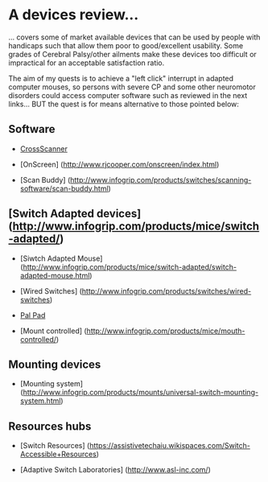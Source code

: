 # A devices review...

... covers some of market available devices that can be used by people with handicaps such that allow them poor to good/excellent usability. Some grades of Cerebral Palsy/other ailments make these devices too difficult or impractical for an acceptable satisfaction ratio.

The aim of my quests is to achieve a "left click" interrupt in adapted computer mouses, so persons with severe CP and some other 
neuromotor disorders could access computer software such as reviewed in the next links... BUT the quest is for means alternative to those pointed below:

## Software
 * [CrossScanner](http://www.rjcooper.com/cross-scanner/) 

 * [OnScreen] (http://www.rjcooper.com/onscreen/index.html)

 * [Scan Buddy] (http://www.infogrip.com/products/switches/scanning-software/scan-buddy.html)

## [Switch Adapted devices] (http://www.infogrip.com/products/mice/switch-adapted/)

  * [Siwtch Adapted Mouse] (http://www.infogrip.com/products/mice/switch-adapted/switch-adapted-mouse.html)

  * [Wired Switches] (http://www.infogrip.com/products/switches/wired-switches)

  * [Pal Pad](http://www.infogrip.com/products/switches/wired-switches/pal-pad.html)
  
  * [Mount controlled] (http://www.infogrip.com/products/mice/mouth-controlled/)
  
## Mounting devices

 * [Mounting system] (http://www.infogrip.com/products/mounts/universal-switch-mounting-system.html)

## Resources hubs

 * [Switch Resources] (https://assistivetechaiu.wikispaces.com/Switch-Accessible+Resources)

 * [Adaptive Switch Laboratories] (http://www.asl-inc.com/)

